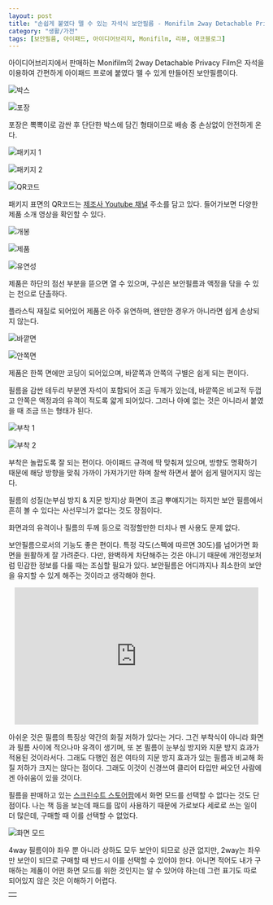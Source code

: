 ```yaml
---
layout: post
title: "손쉽게 붙였다 뗄 수 있는 자석식 보안필름 - Monifilm 2way Detachable Privacy Film"
category: "생활/가전"
tags: [보안필름, 아이패드, 아이디어브리지, Monifilm, 리뷰, 에코블로그]
---
```


아이디어브리지에서 판매하는
Monifilm의 2way Detachable Privacy Film은
자석을 이용하여 간편하게 아이패드 프로에 붙였다 뗄 수 있게 만들어진 보안필름이다.

![박스](https://lh3.googleusercontent.com/tbi0vgNU6RrhsjfRvTtPbS5mzbDAJz09E0Wyw2SVdJBxculYZtOjnVm95HFpiplVZoKweav753eXaw=s480)

![포장](https://lh3.googleusercontent.com/0vvRWnGplzy7rHG8S0o_ZW21YCAJ9AS_AADjF9G8U3LJtcxHuGcmy7WwvWsAtemwwK6_-K42IAUpoA=s480)

포장은 뽁뽁이로 감싼 후 단단한 박스에 담긴 형태이므로
배송 중 손상없이 안전하게 온다.

![패키지 1](https://lh3.googleusercontent.com/FezNhvy2CfjujcwV7CDlpjQgq1cPaS8X4-NgTuHqhToWD7H1wpEG2kivMQcDqXTuSnapKXpdZk0UPg=s480)

![패키지 2](https://lh3.googleusercontent.com/tSZ9ssUp0uQUFJ0aygJYEA7LWe0ypRgLg-daz1rwnCJNwUoEUlz68VEgwhXCbDBfdNG_fc0kd5qXHA=s480)

![QR코드](https://lh3.googleusercontent.com/CSqA1096sL3k21xfzD3u-yh0dDUgylsGSKzwf0xTrFB14yVFSXsERN3IZruRKYdEfqjs5d-PWb41Hw=s480)

패키지 표면의 QR코드는 [제조사 Youtube 채널](https://www.youtube.com/channel/UCG6930ZnAams0wg4QBtIbPQ/feed) 주소를 담고 있다.
들어가보면 다양한 제품 소개 영상을 확인할 수 있다.

![개봉](https://lh3.googleusercontent.com/SRKtIn60n_8mPJMUL1ORfKKqANZdO6BCpSzAYrb8IWQnWtpNpPSorgLg5A66CjXgZYJXPyoFd8UArw=s480)

![제품](https://lh3.googleusercontent.com/XiYrMXgV4xppqauSfVSxuYVOG-rmDKUEa38xaY5qOiuxlZ0QAkJSIlMBetNRt6cuFQssoaRAZDdW3w=s480)

![유연성](https://lh3.googleusercontent.com/_gOUDXfa7h40KyETzXSt5gjAYf6a5mGmCy8P8kccXg3C1SJhxXjTKduwYpg2RZ5kptYOiByBUx53fA=s480)

제품은 하단의 점선 부분을 뜯으면 열 수 있으며,
구성은 보안필름과 액정을 닦을 수 있는 천으로 단촐하다.

플라스틱 재질로 되어있어 제품은 아주 유연하며,
왠만한 경우가 아니라면 쉽게 손상되지 않는다.

![바깥면](https://lh3.googleusercontent.com/E9C2n-iGSILnZKMpU5e6hXJzzlt7Pg8rKRT6l6j4pvJkaqvXVa0tjnHxsowKZSKBqEtAK02UoTm1Bw=s480)

![안쪽면](https://lh3.googleusercontent.com/yYDwLQqii9jIwzic9P3P47zYe1oBIzOUFJKzAdXkbyPTaipGLmc8xH72jvC69OMxeBQ1-KyTMihWUA=s480)

제품은 한쪽 면에만 코딩이 되어있으며,
바깥쪽과 안쪽의 구별은 쉽게 되는 편이다.

필름을 감싼 테두리 부분엔 자석이 포함되어 조금 두께가 있는데,
바깥쪽은 비교적 두껍고 안쪽은 액정과의 유격이 적도록 얇게 되어있다.
그러나 아예 없는 것은 아니라서 붙였을 때 조금 뜨는 형태가 된다.

![부착 1](https://lh3.googleusercontent.com/K_jI4wxBZBLZQwrH38EVju0x39pTW2TvPaSTzlyclySPFUT8-xCSNt_y1y3WQ5Fxp4y8ca6oUCC-CQ=s480)

![부착 2](https://lh3.googleusercontent.com/Mz9PJKFwsIiQ8mDXhpCVYuqGUyJCeQCQR7l4WpuLVIqb04HnHIJWS1pHJjaOfGdWViNyhVDvKVQaXQ=s480)

부착은 놀랍도록 잘 되는 편이다.
아이패드 규격에 딱 맞춰져 있으며,
방향도 명확하기 때문에
해당 방향을 맞춰 가까이 가져가기만 하며 찰싹 하면서 붙어 쉽게 떨어지지 않는다.

필름의 성질(눈부심 방지 & 지문 방지)상 화면이 조금 뿌얘지기는 하지만
보안 필름에서 흔히 볼 수 있다는 사선무늬가 없다는 것도 장점이다.

화면과의 유격이나 필름의 두께 등으로 걱정할만한 터치나 펜 사용도 문제 없다.

보안필름으로서의 기능도 좋은 편이다.
특정 각도(스펙에 따르면 30도)를 넘어가면 화면을 원활하게 잘 가려준다.
다만, 완벽하게 차단해주는 것은 아니기 때문에
개인정보처럼 민감한 정보를 다룰 때는 조심할 필요가 있다.
보안필름은 어디까지나 최소한의 보안을 유지할 수 있게 해주는 것이라고 생각해야 한다.

<center><iframe width="480" height="270" src="https://www.youtube.com/embed/SgpsM8kpP_M" frameborder="0" allow="accelerometer; autoplay; encrypted-media; gyroscope; picture-in-picture" allowfullscreen></iframe></center>

아쉬운 것은 필름의 특징상 약간의 화질 저하가 있다는 거다.
그건 부착식이 아니라 화면과 필름 사이에 적으나마 유격이 생기며,
또 본 필름이 눈부심 방지와 지문 방지 효과가 적용된 것이라서다.
그래도 다행인 점은 여타의 지문 방지 효과가 있는 필름과 비교해 화질 저하가 크지는 않다는 점이다.
그래도 이것이 신경쓰여 클리어 타입만 써오던 사람에겐 아쉬움이 있을 것이다.

필름을 판매하고 있는 [스크린수트 스토어팜](https://smartstore.naver.com/holdzoo/products/4559600097)에서
화면 모드를 선택할 수 없다는 것도 단점이다.
나는 책 등을 보는데 패드를 많이 사용하기 때문에
가로보다 세로로 쓰는 일이 더 많은데,
구매할 때 이를 선택할 수 없었다.

![화면 모드](https://lh3.googleusercontent.com/Lbj1QVapDSVaVkH1buEB0rW9jwvXEPz55mUSOBnUL3ODom30JVi73PHtkUhqMdUSL3g5A_g33yLOXg=s480)

4way 필름이야 좌우 뿐 아니라 상하도 모두 보안이 되므로 상관 없지만,
2way는 좌우만 보안이 되므로 구매할 때 반드시 이를 선택할 수 있어야 한다.
아니면 적어도 내가 구매하는 제품이 어떤 화면 모드를 위한 것인지는 알 수 있어야 하는데
그런 표기도 따로 되어있지 않은 것은 이해하기 어렵다.

<table width="396" height="24" background="http://echoblog.net/api/sponsor.php?MHNMSS9xaElrUDFGMUhnVHA4dHVSajdrejZ1eWVUcEE3TDI0VlpvOElKRWkrK3RTaGE2OVh5TGxJUnFiUDZNMjo6tQzu9XNYHtKtEHV5PcN28A==" style="margin:0 auto; "><tbody><tr><td align="center"> </td></tr></tbody></table>
